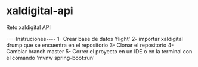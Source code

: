 # xaldigital-api
Reto xaldigital API

----Instruciones----
1- Crear base de datos 'flight'
2- importar xaldigital drump que se encuentra en el repositorio
3- Clonar el repositorio
4- Cambiar branch master
5- Correr el proyecto en un IDE o en la terminal con el comando 'mvnw spring-boot:run' 
